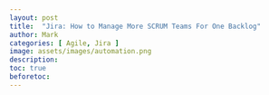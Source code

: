 ```yaml
---
layout: post
title:  "Jira: How to Manage More SCRUM Teams For One Backlog"
author: Mark
categories: [ Agile, Jira ]
image: assets/images/automation.png
description: 
toc: true
beforetoc: 
---
```

<!--stackedit_data:
eyJoaXN0b3J5IjpbMTM4MDQwMDk4OF19
-->